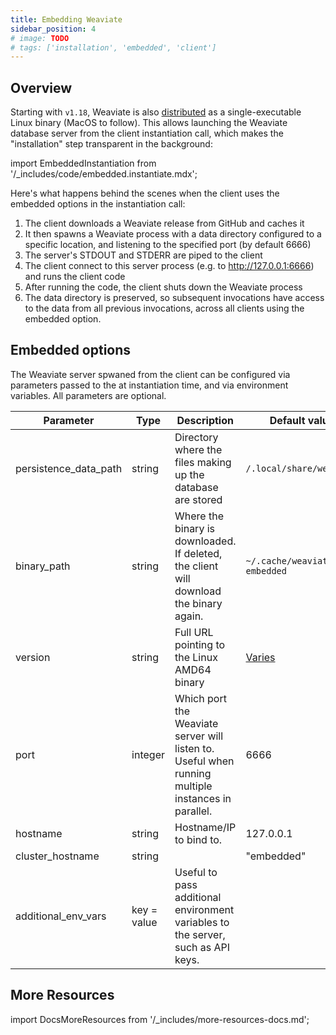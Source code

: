 ```yaml
---  
title: Embedding Weaviate  
sidebar_position: 4
# image: TODO
# tags: ['installation', 'embedded', 'client']
---  
```

## Overview

Starting with `v1.18`, Weaviate is also [distributed](https://github.com/weaviate/weaviate/releases) as a single-executable Linux binary (MacOS to follow). This allows launching the Weaviate database server from the client instantiation call, which makes the "installation" step transparent in the background:

import EmbeddedInstantiation from '/_includes/code/embedded.instantiate.mdx';

<EmbeddedInstantiation />  

Here's what happens behind the scenes when the client uses the embedded options in the instantiation call:
1. The client downloads a Weaviate release from GitHub and caches it
2. It then spawns a Weaviate process with a data directory configured to a specific location, and listening to the specified port (by default 6666)
3. The server's STDOUT and STDERR are piped to the client
4. The client connect to this server process (e.g. to http://127.0.0.1:6666) and runs the client code
5. After running the code, the client shuts down the Weaviate process
6. The data directory is preserved, so subsequent invocations have access to the data from all previous invocations, across all clients using the embedded option.

## Embedded options

The Weaviate server spwaned from the client can be configured via parameters passed to the at instantiation time, and via environment variables. All parameters are optional.

| Parameter | Type | Description | Default value | Environment variable |
| --------- | ---- | ----------- | ------------- | ------------------- |
| persistence_data_path | string | Directory where the files making up the database are stored | `/.local/share/weaviate` | `XDG_DATA_HOME` |
| binary_path | string | Where the binary is downloaded. If deleted, the client will download the binary again. | `~/.cache/weaviate-embedded` | `XDG_CACHE_HOME` |
| version | string | Full URL pointing to the Linux AMD64 binary | [Varies](https://github.com/weaviate/weaviate/releases) | |
| port | integer | Which port the Weaviate server will listen to. Useful when running multiple instances in parallel. | 6666 | |
| hostname | string | Hostname/IP to bind to. | 127.0.0.1 | |
| cluster_hostname | string | | "embedded" | CLUSTER_HOSTNAME |
| additional_env_vars | key = value | Useful to pass additional environment variables to the server, such as API keys. | |

## More Resources

import DocsMoreResources from '/_includes/more-resources-docs.md';

<DocsMoreResources />
